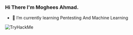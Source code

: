 ### Hi There I'm Moghees Ahmad. 

- 🌱 I’m currently learning Pentesting And Machine Learning
<img src="https://tryhackme-badges.s3.amazonaws.com/mogheesahmad244.png" alt="TryHackMe">
